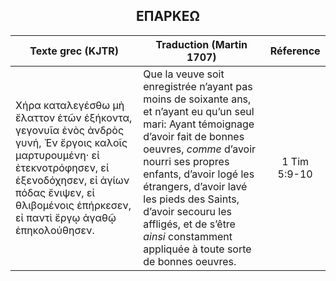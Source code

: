 <h2 align="center">ΕΠΑΡΚΕΩ</h2>

|Texte grec (KJTR)|Traduction (Martin 1707)|Réference|
|-----|-----|:---:
 Χήρα καταλεγέσθω μὴ ἔλαττον ἐτῶν ἑξήκοντα, γεγονυῖα ἑνὸς ἀνδρὸς γυνή, Ἐν ἔργοις καλοῖς μαρτυρουμένη· εἰ ἐτεκνοτρόφησεν, εἰ ἐξενοδόχησεν, εἰ ἁγίων πόδας ἔνιψεν, εἰ θλιβομένοις ἐπήρκεσεν, εἰ παντὶ ἔργῳ ἀγαθῷ ἐπηκολούθησεν.|Que la veuve soit enregistrée n’ayant pas moins de soixante ans, et n’ayant eu qu’un seul mari: Ayant témoignage d’avoir fait de bonnes oeuvres, _comme_ d’avoir nourri ses propres enfants, d’avoir logé les étrangers, d’avoir lavé les pieds des Saints, d’avoir secouru les affligés, et de s’être _ainsi_ constamment appliquée à toute sorte de bonnes oeuvres. |1 Tim 5:9-10|Εἴ τις πιστὸς ἢ πιστὴ ἔχει χήρας, ἐπαρκείτω αὐταῖς, καὶ μὴ βαρείσθω ἡ ἐκκλησία· ἵνα ταῖς ὄντως χήραις ἐπαρκέσῃ.|Que si quelque homme ou quelque femme fidèle a des veuves, qu’ils les assistent, mais que l’Église n’en soit point chargée, afin qu’il y ait assez pour celles qui sont vraiment veuves.|1 Tim 5:16|Εἴ τις πιστὸς ἢ πιστὴ ἔχει χήρας, ἐπαρκείτω αὐταῖς, καὶ μὴ βαρείσθω ἡ ἐκκλησία· ἵνα ταῖς ὄντως χήραις ἐπαρκέσῃ.|Que si quelque homme ou quelque femme fidèle a des veuves, qu’ils les assistent, mais que l’Église n’en soit point chargée, afin qu’il y ait assez pour celles qui sont vraiment veuves.|1 Tim 5:16|